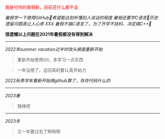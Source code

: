 <font color=red> 我是可怜的臭萌新，目前还什么都不会</font>

*暑假学一下使用GitHub🥲希望能达到听懂别人说话的程度*
*暑假还要学C语言🥲历史遗留问题真让人心疼 XXX*
*暑假不搞C语言了，为了开学不挂科，决定搞C++🥺*

**很遗憾以上问题在2021年暑假都没有得到解决**

---------------------------------------------
*2022年summer vacation过半时改头换面重新开始*
>重新开始使用Git，多学习一点东西

>一年没用了，这回真的要认真开始力

*2022秋季学年重新开始用github算了，存存代码什么的*

---------------------------------------------
*2023春*

>随缘吧

---------------------------------------------
*2023冬*

>又一年要过去了啊啊啊
